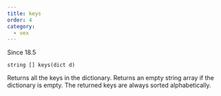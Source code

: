 ```yaml
---
title: keys
order: 4
category:
  - vex
---
```


Since 18.5

`string [] keys(dict d)`

Returns all the keys in the dictionary. Returns an empty string array
if the dictionary is empty. The returned keys are always sorted
alphabetically.
